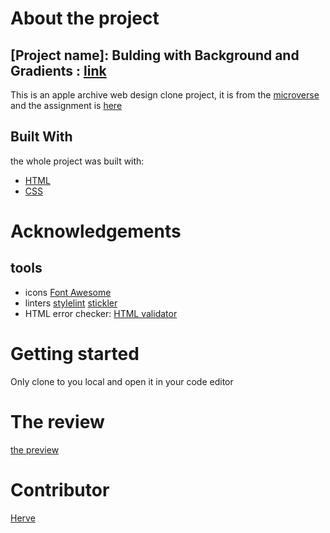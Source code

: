 <!-- # Project : Building with Backgrounds and Gradients [Apple Clone](https://web.archive.org/web/20140301004610/http://www.apple.com/)
This is an apple archive web design clone project, I used HTML and CSS, is the main curriculum at [Microverse](https://www.microverse.org/) 
- The assignment is [here](https://www.theodinproject.com/courses/html5-and-css3/lessons/building-with-backgrounds-and-gradients)
- The live review of the project is [here](https://muhenge.github.io/apple-clone/)
- [My github account](https://github.com/muhenge) 0737324490-->

# About the project

  ## [Project name]: Bulding with Background and Gradients : [link](https://web.archive.org/web/20140301004610/http://www.apple.com/)
  

  This is an apple archive web design clone project, it is from the [microverse](https://www.microverse.org/) and the assignment is [here](https://www.theodinproject.com/courses/html5-and-css3/lessons/building-with-backgrounds-and-gradients) 

## Built With

the whole project was built with:
* [HTML](https://www.w3schools.com/html/html_intro.asp)
* [CSS](https://www.w3schools.com/css/)

# Acknowledgements
## tools
* icons
[Font Awesome](https://fontawesome.com/)
* linters
[stylelint](https://stylelint.io/)
[stickler](https://stickler-ci.com/)
* HTML error checker:
[HTML validator](https://validator.w3.org/nu/#file)
# Getting started
Only clone to you local and open it in your code editor
# The review
[the preview](https://muhenge.github.io/apple-clone/)

# Contributor
[Herve](https://github.com/muhenge)